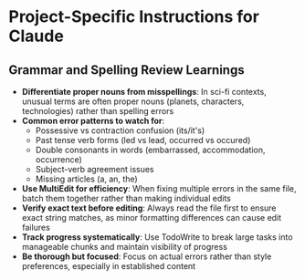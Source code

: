 # Project-Specific Instructions for Claude

## Grammar and Spelling Review Learnings

- **Differentiate proper nouns from misspellings**: In sci-fi contexts, unusual terms are often proper nouns (planets, characters, technologies) rather than spelling errors
- **Common error patterns to watch for**: 
  - Possessive vs contraction confusion (its/it's)
  - Past tense verb forms (led vs lead, occurred vs occured)
  - Double consonants in words (embarrassed, accommodation, occurrence)
  - Subject-verb agreement issues
  - Missing articles (a, an, the)
- **Use MultiEdit for efficiency**: When fixing multiple errors in the same file, batch them together rather than making individual edits
- **Verify exact text before editing**: Always read the file first to ensure exact string matches, as minor formatting differences can cause edit failures
- **Track progress systematically**: Use TodoWrite to break large tasks into manageable chunks and maintain visibility of progress
- **Be thorough but focused**: Focus on actual errors rather than style preferences, especially in established content